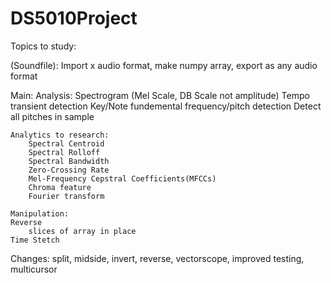 # DS5010Project

Topics to study:

(Soundfile): 
	Import x audio format, make numpy array, export as any audio format

Main:
	Analysis:
	Spectrogram (Mel Scale, DB Scale not amplitude)
	Tempo
		transient detection
	Key/Note
		fundemental frequency/pitch detection
		Detect all pitches in sample

	Analytics to research:
		Spectral Centroid
		Spectral Rolloff
		Spectral Bandwidth
		Zero-Crossing Rate
		Mel-Frequency Cepstral Coefficients(MFCCs)
		Chroma feature
		Fourier transform

	Manipulation:
	Reverse
		slices of array in place
	Time Stetch

Changes:
split, midside, invert, reverse, vectorscope, improved testing, multicursor